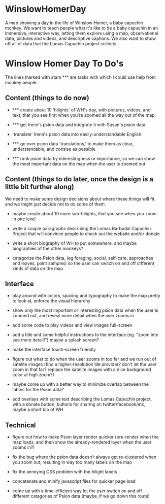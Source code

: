 WinslowHomerDay
===============

A map showing a day in the life of Winslow Homer, a baby capuchin monkey.  We want to teach people what it's like to be a baby capuchin in an immersive, interactive way, letting them explore using a map, observational data, pictures and videos, and descriptive captions.  We also want to show off all of data that the Lomas Capuchin project collects.




Winslow Homer Day To Do's
=========================

The lines marked with stars *** are tasks with which I could use help from monkey people.



Content (things to do now)
--------------------------

- *** create about 10 'hilights' of WH's day, with pictures, videos, and text, that you see first when you're zoomed all the way out of the map.

- *** get Irene's psion data and integrate it with Susan's psion data

- 'translate' Irene's psion data into easily-understandable English

- *** go over psion data 'translations,' to make them as clear, understandable, and consise as possible

- *** rank psion data by interestingness or importance, so we can show the most important data on the map when the user is zoomed out



Content (things to do later, once the design is a little bit further along) 
-------------------------
We need to make some design decisions about where these things will fit, and we might just decide not to do some of them.

- maybe create about 10 more sub-hilights, that you see when you zoom in one level

- write a couple paragraphs describing the Lomas Barbudal Capuchin Project that will convince people to check out the website and/or donate

- write a short biography of WH to put somewhere, and maybe biographies of the other monkeys?

- catagorize the Psion data, (eg foraging, social, self-care, approaches and leaves, point samples) so the user can switch on and off different kinds of data on the map



Interface
---------

- play around with colors, spacing and typography to make the map pretty to look at, enforce the visual hierarchy

- show only the most important or interesting psion data when the user is zoomed out, and reveal more detail when the user zooms in

- add some code to play videos and view images full-screen

- add a title and some helpful instructions to the interface (eg. "zoom into see more detail!")  maybe a splash screen?
 
- make the interface touch-screen friendly

- figure out what to do when the user zooms in too far and we run out of satelite images (find a higher-resolution tile provider?  don't let the user zoom in that far?  replace the satelite images with a nice background color at high zoom?)

- maybe come up with a better way to minimize overlap between the lables for the Psion data?

- add overlays with some text describing the Lomas Capuchin project, with a donate button, buttons for sharing on twitter/facebook/etc, maybe a short bio of WH



Technical
---------

- figure out how to make Psion layer render quicker (pre-render when the map loads, and then show the already-rendered layer when the user zooms in?)

- fix the bug where the psion data doesn't always get re-clustered when you zoom out, resulting in way too many labels on the map

- fix the annoying CSS problem with the hilight labels

- concatenate and minify javascript files for quicker page load

- come up with a time-efficient way let the user switch on and off different catagories of Psion data (maybe, if we go down this route)
